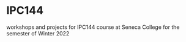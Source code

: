 # IPC144
workshops and projects for IPC144 course at Seneca College for the semester of Winter 2022
